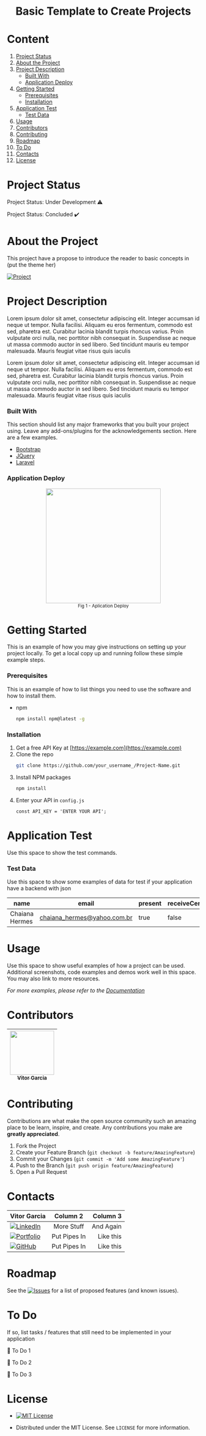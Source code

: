 <h1 align="center"> Basic Template to Create Projects </h1>

# Content

1. [Project Status](#projectstatus)
2. [About the Project](#abouttheproject)
3. [Project Description](#projectdescription)
   - [Built With](#builtwith)
   - [Application Deploy](#applicationdeploy)
4. [Getting Started](#gettingstarted)
   - [Prerequisites](#prerequisites)
   - [Installation](#installation)
5. [Application Test](#applicationtest)
   - [Test Data](#testdata)
6. [Usage](#usage)
7. [Contributors](#contributors)
8. [Contributing](#contributing)
9. [Roadmap](#roadmap)
10. [To Do](#todo)
11. [Contacts](#contacts)
12. [License](#license)

# Project Status <a name="projectstatus"></a>

Project Status: Under Development :warning:

Project Status: Concluded :heavy_check_mark:

# About the Project <a name="abouttheproject"></a>

This project have a propose to introduce the reader to basic concepts in (put the theme her)

[![Project][project-shield]][project-url] <!-- Put the link of the github page of the tutorial her -->

# Project Description <a name="projectdescription"></a>

Lorem ipsum dolor sit amet, consectetur adipiscing elit. Integer accumsan id neque ut tempor. Nulla facilisi. Aliquam eu eros fermentum, commodo est sed, pharetra est. Curabitur
lacinia blandit turpis rhoncus varius. Proin vulputate orci nulla, nec porttitor nibh consequat in. Suspendisse ac neque ut massa commodo auctor in sed libero. Sed tincidunt
mauris eu tempor malesuada. Mauris feugiat vitae risus quis iaculis

Lorem ipsum dolor sit amet, consectetur adipiscing elit. Integer accumsan id neque ut tempor. Nulla facilisi. Aliquam eu eros fermentum, commodo est sed, pharetra est. Curabitur
lacinia blandit turpis rhoncus varius. Proin vulputate orci nulla, nec porttitor nibh consequat in. Suspendisse ac neque ut massa commodo auctor in sed libero. Sed tincidunt
mauris eu tempor malesuada. Mauris feugiat vitae risus quis iaculis

### Built With <a name="builtwith"></a>

This section should list any major frameworks that you built your project using. Leave any add-ons/plugins for the acknowledgements section. Here are a few examples.

* [Bootstrap](https://getbootstrap.com)
* [JQuery](https://jquery.com)
* [Laravel](https://laravel.com)

### Application Deploy <a name="applicationdeploy"></a>

<div align="center"><img src="img/img-example-w5688-h3713.jpg" width=300 height=300><br><sub>Fig 1 - Aplication Deploy</sub></div>

# Getting Started <a name="gettingstarted"></a>

This is an example of how you may give instructions on setting up your project locally.
To get a local copy up and running follow these simple example steps.

### Prerequisites <a name="prerequisites"></a>

This is an example of how to list things you need to use the software and how to install them.
* npm
  ```sh
  npm install npm@latest -g
   ```
  
### Installation <a name="installation"></a>

1. Get a free API Key at [https://example.com](https://example.com)
2. Clone the repo
   ```sh
   git clone https://github.com/your_username_/Project-Name.git
   ```
3. Install NPM packages
   ```sh
   npm install
   ```
4. Enter your API in `config.js`
   ```JS
   const API_KEY = 'ENTER YOUR API';
   ```
   
# Application Test <a name="applicationtest"></a>

Use this space to show the test commands.

### Test Data <a name="testdata"></a>

Use this space to show some examples of data for test if your application have a backend with json

|name          |email                      |present   |receiveCertificate|course            |
| ------------ | ------------------------- | -------- |----------------- | ---------------- |
|Chaiana Hermes|chaiana_hermes@yahoo.com.br|true      |false             |Bootcamp React    |

# Usage <a name="usage"></a>

Use this space to show useful examples of how a project can be used. Additional screenshots, code examples and demos work well in this space. You may also link to more
resources.

_For more examples, please refer to the [Documentation](https://example.com)_

# Contributors <a name="contributors"></a>

| [<img src="https://github.com/vitorstabile.png" width=115 > <br> <sub> Vitor Garcia </sub>][github-url] | 
| :-----------------------------------------------------------------------------------------------------: |

# Contributing <a name="contributing"></a>

Contributions are what make the open source community such an amazing place to be learn, inspire, and create. Any contributions you make are **greatly appreciated**.

1. Fork the Project
2. Create your Feature Branch (`git checkout -b feature/AmazingFeature`)
3. Commit your Changes (`git commit -m 'Add some AmazingFeature'`)
4. Push to the Branch (`git push origin feature/AmazingFeature`)
5. Open a Pull Request

# Contacts <a name="contacts"></a>

| Vitor Garcia                                     | Column 2                                   | Column 3     |
| :----------------------------------------------- | :-----------------------------------------:| -----------: |
| [![LinkedIn][linkedin-shield]][linkedin-url]     | More Stuff                                 | And Again    |
| [![Portfolio][portfolio-shield]][portfolio-url]  | Put Pipes In                               | Like this    |
| [![GitHub][github-shield]][github-url]           | Put Pipes In                               | Like this    |

# Roadmap <a name="roadmap"></a>

See the [![Issues][issues-shield]][issues-url]  for a list of proposed features (and known issues).

# To Do <a name="todo"></a>

If so, list tasks / features that still need to be implemented in your application

:memo: To Do 1 

:memo: To Do 2

:memo: To Do 3 

# License <a name="License"></a>

- [![MIT License][license-shield]][license-url]

- Distributed under the MIT License. See `LICENSE` for more information.


<!-- README TUTORIALS -->

<!--

https://dev.to/reginadiana/como-escrever-um-readme-md-sensacional-no-github-4509

-->

<!-- 

Mark Down Guide - Readme Text Format Style

https://www.markdownguide.org/

-->

<!-- 

How to Create your Badges

https://gist.github.com/rupeshtiwari/8558ca0d8ec1c15619e4492dcd6aa81a

-->

<!-- USEFUL LINKS -->

<!--

Free Images Without Copyright

https://unsplash.com/


-->

<!-- MY BADGES -->

[project-shield]: https://img.shields.io/badge/link-project-green.svg
[project-url]: https://github.com/vitorstabile/project-template-readme
[linkedin-shield]: https://img.shields.io/badge/my-linkedin-blue.svg 
[linkedin-url]: https://www.linkedin.com/in/vitor-stabile-garcia-5b151b67
[portfolio-shield]: https://img.shields.io/badge/my-portfolio-red.svg
[portfolio-url]: https://vitorstabile.github.io
[github-shield]: https://img.shields.io/badge/my-github-green.svg
[github-url]: https://github.com/vitorstabile
[issues-shield]: https://img.shields.io/badge/link-issues-green.svg
[issues-url]: https://github.com/othneildrew/project-template-readme/issues
[license-shield]: https://img.shields.io/badge/license-mit-blue.svg 
[license-url]: https://github.com/vitorstabile/project-template-readme/blob/main/LICENSE.txt
